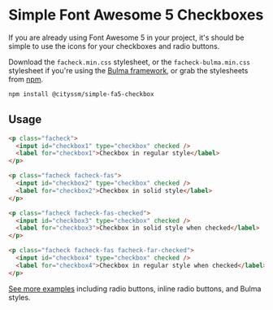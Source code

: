 # Simple Font Awesome 5 Checkboxes

If you are already using Font Awesome 5 in your project,
it's should be simple to use the icons for your checkboxes and radio buttons.

Download the `facheck.min.css` stylesheet,
or the `facheck-bulma.min.css` stylesheet if you're using the
[Bulma framework](https://bulma.io/),
or grab the stylesheets from
[npm](https://www.npmjs.com/package/@cityssm/simple-fa5-checkbox).

```bash
npm install @cityssm/simple-fa5-checkbox
```

## Usage

```html
<p class="facheck">
  <input id="checkbox1" type="checkbox" checked />
  <label for="checkbox1">Checkbox in regular style</label>
</p>

<p class="facheck facheck-fas">
  <input id="checkbox2" type="checkbox" checked />
  <label for="checkbox2">Checkbox in solid style</label>
</p>

<p class="facheck facheck-fas-checked">
  <input id="checkbox3" type="checkbox" checked />
  <label for="checkbox3">Checkbox in solid style when checked</label>
</p>

<p class="facheck facheck-fas facheck-far-checked">
  <input id="checkbox4" type="checkbox" checked />
  <label for="checkbox4">Checkbox in regular style when checked</label>
</p>
```

[See more examples](https://cityssm.github.io/simple-fa5-checkbox/)
including radio buttons, inline radio buttons, and Bulma styles.
